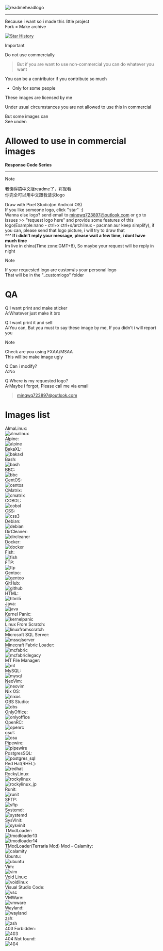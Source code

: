 ![readmeheadlogo](readmebanner.png)
<hr />  
Because i want so i made this little project<br />
Fork = Make archive  
  
[![Star History](https://api.lucabubi.me/chart?username=minqwq&repository=pixelart-logo&color=green)](https://github.com/lucabubi/star-history)
  
> [!Important]
>
> Do not use commercially

> But if you are want to use non-commercial
> you can do whatever you want
  
You can be a contributor if you contribute so much  
* Only for some people  
  
These images are licensed by me  
  
Under usual circumstances you are not allowed to use this in commercial  
  
But some images can  
See under:  
# Allowed to use in commercial images
**Response Code Series**  
<hr />

> [!Note]
>
> 我懒得搞中文版readme了，将就看  
> 你完全可以用中文跟我请求logo

Draw with Pixel Studio(on Android OS)  
If you like someone logo, click ''star'' :)  
Wanna else logo? send email to minqwq723897@outlook.com or go to issues >> "request logo here" and provide some features of this logo(Example:nano - ctrl+x   ctrl+s/archlinux - pacman   aur   keep simplify), if you can, please send that logo picture, i will try to draw that  
**^^^ If i didn't reply your message, please wait a few time, i dont have much time**  
Im live in china(Time zone:GMT+8), So maybe your request will be reply in night

> [!Note]
>
> If your requested logo are custom/is your personal logo  
> That will be in the "_customlogo" folder

# QA

Q:I want print and make sticker  
A:Whatever just make it bro

Q:I want print it and sell  
A:You can, But you must to say these image by me, If you didn't i will report you

> [!Note]
>
> Check are you using FXAA/MSAA  
> This will be make image ugly

Q:Can i modify?  
A:No

Q:Where is my requested logo?  
A:Maybe i forgot, Please call me via email

> minqwq723897@outlook.com

# Images list
AlmaLinux:  
![almalinux](/almalinux/almalinux.png)  
Alpine:  
![alpine](/alpine/alpine.png)  
BakaXL:  
![bakaxl](/bakaxl/bakaxl.png)  
Bash:  
![bash](/bash/bash.png)  
BBC:  
![bbc](/bbc/bbc.png)  
CentOS:  
![centos](/centos/centos.png)  
CMatrix:  
![cmatrix](/cmatrix/cmatrix.png)  
COBOL:  
![cobol](/cobol/cobol.png)  
CSS:  
![css3](/css/css3.png)  
Debian:  
![debian](/debian/debian.png)  
DirCleaner:  
![dircleaner](/dircleaner/dircleaner.png)  
Docker:  
![docker](/docker/docker.png)  
Fish:  
![fish](/fish/fish.png)  
FTP:  
![ftp](/ftp/ftp.png)  
Gentoo:  
![gentoo](/gentoo/gentoo.png)  
GitHub:  
![github](/github/github.png)  
HTML:  
![html5](/html/html5.png)  
Java:  
![java](/java/java.png)  
Kernel Panic:  
![kernelpanic](/kernelpanic/kernelpanic.png)  
Linux From Scratch:  
![linuxfromscratch](/linuxfromscratch/linuxfromscratch.png)  
Microsoft SQL Server:  
![mssqlserver](/microsoft_sql_server/microsoft_sql_server.png)  
Minecraft Fabric Loader:  
![mcfabric](/fabricloader/fabricloader.png)  
![mcfabriclegacy](/fabricloader/fabriclegacy.png)  
MT File Manager:  
![mt](/mt_file_manager/mt_file_manager.png)  
MySQL:  
![mysql](/mysql/mysql.png)  
NeoVim:  
![neovim](/neovim/neovim.png)  
Nix OS:  
![nixos](/nixos/nixos.png)  
OBS Studio:  
![obs](/obs_studio/obs_studio.png)  
OnlyOffice:  
![onlyoffice](/onlyoffice/onlyoffice.png)  
OpenRC:  
![openrc](/openrc/openrc.png)  
osu!:  
![osu](/osu/osu.png)  
Pipewire:  
![pipewire](/pipewire/pipewire.png)  
PostgresSQL:  
![postgres_sql](/postgres_sql/postgres_sql.png)  
Red Hat(RHEL):  
![redhat](/redhat/redhat.png)  
RockyLinux:  
![rockylinux](/rockylinux/rockylinux.png)  
![rockylinux_jp](/rockylinux/rockylinux_jp.png)  
Runit:  
![runit](/runit/runit.png)  
SFTP:  
![sftp](/sftp/sftp.png)  
Systemd:  
![systemd](/systemd/systemd.png)  
SysVInit:  
![sysvinit](/sysvinit/sysvinit.png)  
TModLoader:  
![tmodloader13](/tmodloader/tmodloader_13.png)  
![tmodloader14](/tmodloader/tmodloader_14.png)  
TModLoader(Terraria Mod) Mod - Calamity:  
![calamity](/trmod_calamity/trmod_calamity_14.png)  
Ubuntu:  
![ubuntu](/ubuntu/ubuntu.png)  
Vim:  
![vim](/vim/vim.png)  
Void Linux:  
![voidlinux](/voidlinux/voidlinux.png)  
Visual Studio Code:  
![vsc](/visual_studio_code/visualstudiocode.png)  
VMWare:  
![vmware](/vmware/vmware.png)  
Wayland:  
![wayland](/wayland/wayland.png)  
zsh:  
![zsh](/zsh/zsh.png)  
403 Forbidden:  
![403](/_responsecode/403forbidden/403forbidden.png)  
404 Not found:  
![404](/_responsecode/404notfound/404notfound.png)  
